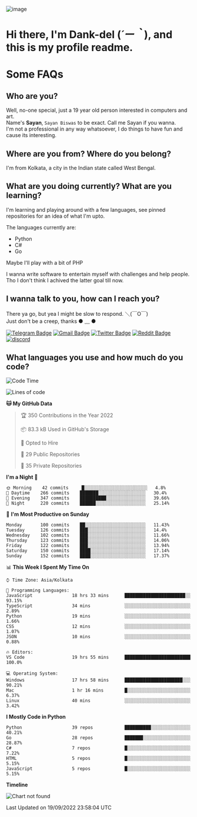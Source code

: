 ![image](https://user-images.githubusercontent.com/63096193/125182844-29f20800-e22f-11eb-8dc9-b0f2d29647bb.png)

# **Hi there, I'm Dank-del (*´ー｀*), and this is my profile readme.**
<!--  [![Profile views](https://gpvc.arturio.dev/dank-del)](https://github.com/dank-del) -->
# Some FAQs

## **Who are you?**

Well, no-one special, just a 19 year old person interested in computers and art. \
Name's **Sayan**, `Sayan Biswas` to be exact. Call me Sayan if you wanna. \
I'm not a professional in any way whatsoever, I do things to have fun and cause its interesting.

## **Where are you from? Where do you belong?**

I'm from Kolkata, a city in the Indian state called West Bengal.

## **What are you doing currently? What are you learning?**

I'm learning and playing around with a few languages, see pinned repositories for an idea of what I'm upto.

The languages currently are:

- Python
- C#
- Go

Maybe I'll play with a bit of PHP

I wanna write software to entertain myself with challenges and help people. \
Tho I don't think I achived the latter goal till now.

<!--## **Eww, I see a weeb profile.**

Can't help it, it's the best way to hide my face on this account
> Why do people hate weebs .-.

## **Cool, what more interests you?**

My interests are quite, weird. They're scattered all over the place. \
I've been fascinated by music and have studied it since the age of 6, I've performed on stage and on air but yeah now I've been away from that. I specialize in key instruments. \
Another thing that interests me is Media Production, aka, working with audio, video and broadcasting media.

> I just like art in general. also feeds the reason of me being obsessed with Japanese drawings (⋟ ﹏ ⋞)-->

## **I wanna talk to you, how can I reach you?**

There ya go, but yea I might be slow to respond. ＼(￣O￣) \
Just don't be a creep, thanks ● ﹏ ●

[![Telegram Badge](https://img.shields.io/badge/-dank_as_fuck-1ca0f1?style=flat-square&logo=telegram&logoColor=white&link=https://t.me/dank_as_fuck)](https://t.me/dank_as_fuck)
[![Gmail Badge](https://img.shields.io/badge/-chizuru@kanojo.tk-c14438?style=flat-square&logo=Gmail&logoColor=white&link=mailto:chizuru@kanojo.tk)](mailto:chizuru@kanojo.tk)
[![Twitter Badge](https://img.shields.io/twitter/follow/TheDankDel?style=social)](https://twitter.com/TheDankDel)
[![Reddit Badge](https://img.shields.io/reddit/user-karma/combined/dank_as_fuck_?style=social)](https://www.reddit.com/user/dank_as_fuck_/)
[![discord](https://discord-md-badge.vercel.app/api/shield/506536929152466945?style=social)](https://discordapp.com/users/506536929152466945)

## **What languages you use and how much do you code?**

<!--START_SECTION:waka-->
![Code Time](http://img.shields.io/badge/Code%20Time-758%20hrs%2039%20mins-blue)

![Lines of code](https://img.shields.io/badge/From%20Hello%20World%20I%27ve%20Written-947%20Thousand%20lines%20of%20code-blue)

**🐱 My GitHub Data** 

> 🏆 350 Contributions in the Year 2022
 > 
> 📦 83.3 kB Used in GitHub's Storage 
 > 
> 💼 Opted to Hire
 > 
> 📜 29 Public Repositories 
 > 
> 🔑 35 Private Repositories  
 > 
**I'm a Night 🦉** 

```text
🌞 Morning    42 commits     █░░░░░░░░░░░░░░░░░░░░░░░░   4.8% 
🌆 Daytime    266 commits    ███████░░░░░░░░░░░░░░░░░░   30.4% 
🌃 Evening    347 commits    ██████████░░░░░░░░░░░░░░░   39.66% 
🌙 Night      220 commits    ██████░░░░░░░░░░░░░░░░░░░   25.14%

```
📅 **I'm Most Productive on Sunday** 

```text
Monday       100 commits    ██░░░░░░░░░░░░░░░░░░░░░░░   11.43% 
Tuesday      126 commits    ███░░░░░░░░░░░░░░░░░░░░░░   14.4% 
Wednesday    102 commits    ███░░░░░░░░░░░░░░░░░░░░░░   11.66% 
Thursday     123 commits    ███░░░░░░░░░░░░░░░░░░░░░░   14.06% 
Friday       122 commits    ███░░░░░░░░░░░░░░░░░░░░░░   13.94% 
Saturday     150 commits    ████░░░░░░░░░░░░░░░░░░░░░   17.14% 
Sunday       152 commits    ████░░░░░░░░░░░░░░░░░░░░░   17.37%

```


📊 **This Week I Spent My Time On** 

```text
⌚︎ Time Zone: Asia/Kolkata

💬 Programming Languages: 
JavaScript               18 hrs 33 mins      ███████████████████████░░   93.15% 
TypeScript               34 mins             ░░░░░░░░░░░░░░░░░░░░░░░░░   2.89% 
Python                   19 mins             ░░░░░░░░░░░░░░░░░░░░░░░░░   1.66% 
CSS                      12 mins             ░░░░░░░░░░░░░░░░░░░░░░░░░   1.07% 
JSON                     10 mins             ░░░░░░░░░░░░░░░░░░░░░░░░░   0.88%

🔥 Editors: 
VS Code                  19 hrs 55 mins      █████████████████████████   100.0%

💻 Operating System: 
Windows                  17 hrs 58 mins      ██████████████████████░░░   90.21% 
Mac                      1 hr 16 mins        █░░░░░░░░░░░░░░░░░░░░░░░░   6.37% 
Linux                    40 mins             ░░░░░░░░░░░░░░░░░░░░░░░░░   3.42%

```

**I Mostly Code in Python** 

```text
Python                   39 repos            ██████████░░░░░░░░░░░░░░░   40.21% 
Go                       28 repos            ███████░░░░░░░░░░░░░░░░░░   28.87% 
C#                       7 repos             █░░░░░░░░░░░░░░░░░░░░░░░░   7.22% 
HTML                     5 repos             █░░░░░░░░░░░░░░░░░░░░░░░░   5.15% 
JavaScript               5 repos             █░░░░░░░░░░░░░░░░░░░░░░░░   5.15%

```


**Timeline**

![Chart not found](https://raw.githubusercontent.com/Dank-del/Dank-del/main/charts/bar_graph.png) 


 Last Updated on 19/09/2022 23:58:04 UTC
<!--END_SECTION:waka-->

<!--## **Can I stalk your spotify?**

Um sure.

![OwO Spotify](https://spotify-recently-played-readme.vercel.app/api?user=31fdrsslnr7nvq4ytqwtw7c4rxfm&count=5)-->
